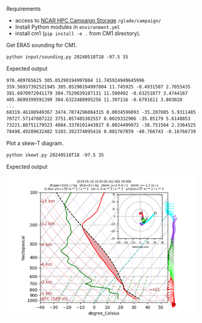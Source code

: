 Requirements
* access to [NCAR HPC Campaign Storage](https://ncar-hpc-docs.readthedocs.io/en/latest/storage-systems/glade/campaign/) `/glade/campaign/`
* Install Python modules in `environment.yml`
* install cm1 (`pip install -e .` from CM1 directory).

Get ERA5 sounding for CM1.

```csh
python input/sounding.py 20240518T18 -97.5 35
```

Expected output
```txt
970.489765625 305.05290194997804 11.745924949645996
359.56937392521945 305.05290194997804 11.745925 -0.4931507 2.7055435
381.6970972041179 304.7529839107131 11.500492 -0.63251877 3.4744167
405.8699399591399 304.6322488995256 11.397116 -0.6791611 3.803028
...
68319.46188949367 3474.7874296084315 0.0034596093 -35.207085 5.9311485
70727.57147087222 3751.057485302557 0.0029332906 -35.85179 5.6148853
73221.88751179523 4084.3378101443027 0.0024499972 -38.751564 2.3364525
78498.49289632482 5103.392374095416 0.001767859 -40.766743 -0.16766739

```

Plot a skew-T diagram.

```csh
python skewt.py 20240518T18 -97.5 35
```

Expected output

<img src="images/skewt.png">
